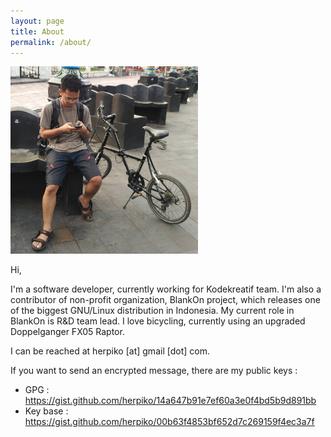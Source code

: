 ```yaml
---
layout: page
title: About
permalink: /about/
---
```


<img src="/assets/13708305_10205837083160453_7105708230557359077_o.jpg" width="300">

Hi,

I'm a software developer, currently working for Kodekreatif team. I'm also a contributor of non-profit organization, BlankOn project, which releases one of the biggest GNU/Linux distribution in Indonesia. My current role in BlankOn is R&D team lead. I love bicycling, currently using an upgraded Doppelganger FX05 Raptor.

I can be reached at herpiko [at] gmail [dot] com.

If you want to send an encrypted message, there are my public keys :

- GPG : <a href="https://gist.github.com/herpiko/14a647b91e7ef60a3e0f4bd5b9d891bb" target="_blank">https://gist.github.com/herpiko/14a647b91e7ef60a3e0f4bd5b9d891bb</a>
- Key base : <a href="https://gist.github.com/herpiko/00b63f4853bf652d7c269159f4ec3a7f" target="_blank">https://gist.github.com/herpiko/00b63f4853bf652d7c269159f4ec3a7f</a>
